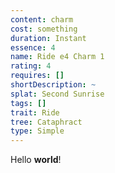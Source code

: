```yaml
---
content: charm
cost: something
duration: Instant
essence: 4
name: Ride e4 Charm 1
rating: 4
requires: []
shortDescription: ~
splat: Second Sunrise
tags: []
trait: Ride
tree: Cataphract
type: Simple
---
```


Hello **world**!
